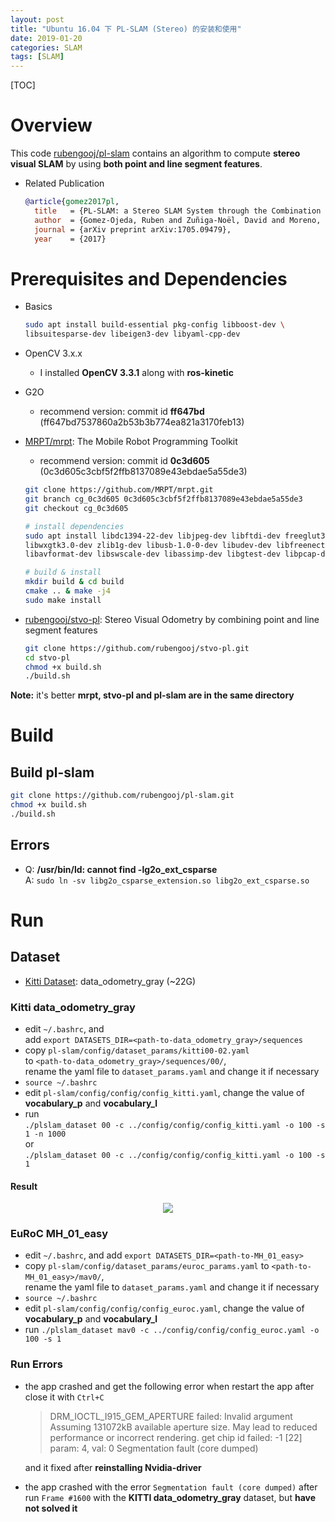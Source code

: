 ```yaml
---
layout: post
title: "Ubuntu 16.04 下 PL-SLAM (Stereo) 的安装和使用"
date: 2019-01-20
categories: SLAM
tags: [SLAM]
---
```


[TOC]

# Overview

This code [rubengooj/pl-slam](https://github.com/rubengooj/pl-slam) contains an algorithm to compute **stereo visual SLAM** by using **both point and line segment features**.

* Related Publication

  ```bibtex
  @article{gomez2017pl,
    title   = {PL-SLAM: a Stereo SLAM System through the Combination of Points and Line Segments},
    author  = {Gomez-Ojeda, Ruben and Zuñiga-Noël, David and Moreno, Francisco-Angel and Scaramuzza, Davide and Gonzalez-Jimenez, Javier},
    journal = {arXiv preprint arXiv:1705.09479},
    year    = {2017}
  ```

# Prerequisites and Dependencies

* Basics

  ```sh
  sudo apt install build-essential pkg-config libboost-dev \
  libsuitesparse-dev libeigen3-dev libyaml-cpp-dev
  ```

* OpenCV 3.x.x
  - I installed **OpenCV 3.3.1** along with **ros-kinetic**

* G2O
  - recommend version: commit id **ff647bd** (ff647bd7537860a2b53b3b774ea821a3170feb13)

* [MRPT/mrpt](https://github.com/MRPT/mrpt): The Mobile Robot Programming Toolkit
  - recommend version: commit id **0c3d605** (0c3d605c3cbf5f2ffb8137089e43ebdae5a55de3)

  ```sh
  git clone https://github.com/MRPT/mrpt.git
  git branch cg_0c3d605 0c3d605c3cbf5f2ffb8137089e43ebdae5a55de3
  git checkout cg_0c3d605

  # install dependencies
  sudo apt install libdc1394-22-dev libjpeg-dev libftdi-dev freeglut3-dev \
  libwxgtk3.0-dev zlib1g-dev libusb-1.0-0-dev libudev-dev libfreenect-dev \
  libavformat-dev libswscale-dev libassimp-dev libgtest-dev libpcap-dev

  # build & install
  mkdir build & cd build
  cmake .. & make -j4
  sudo make install
  ```

* [rubengooj/stvo-pl](https://github.com/rubengooj/stvo-pl): Stereo Visual Odometry by combining point and line segment features

  ```sh
  git clone https://github.com/rubengooj/stvo-pl.git
  cd stvo-pl
  chmod +x build.sh
  ./build.sh
  ```

**Note:** it's better **mrpt, stvo-pl and pl-slam are in the same directory**


# Build

## Build pl-slam

```sh
git clone https://github.com/rubengooj/pl-slam.git
chmod +x build.sh
./build.sh
```

## Errors

* Q: **/usr/bin/ld: cannot find -lg2o_ext_csparse**  
  A: `sudo ln -sv libg2o_csparse_extension.so libg2o_ext_csparse.so`


# Run

## Dataset

* [Kitti Dataset](http://www.cvlibs.net/datasets/kitti/eval_odometry.php): data_odometry_gray (~22G)

### Kitti data_odometry_gray

* edit `~/.bashrc`, and  
  add `export DATASETS_DIR=<path-to-data_odometry_gray>/sequences`
* copy `pl-slam/config/dataset_params/kitti00-02.yaml`  
  to `<path-to-data_odometry_gray>/sequences/00/`,  
  rename the yaml file to `dataset_params.yaml` and change it if necessary
* `source ~/.bashrc`
* edit `pl-slam/config/config/config_kitti.yaml`, change the value of **vocabulary_p** and **vocabulary_l**
* run  
  `./plslam_dataset 00 -c ../config/config/config_kitti.yaml -o 100 -s 1 -n 1000`  
  or  
  `./plslam_dataset 00 -c ../config/config/config_kitti.yaml -o 100 -s 1`

#### Result

<div align=center>
  <img src="../images/pl_slam/pl_slam_3dscene.png">
</div>


### EuRoC MH_01_easy

* edit `~/.bashrc`, and add `export DATASETS_DIR=<path-to-MH_01_easy>`
* copy `pl-slam/config/dataset_params/euroc_params.yaml` to `<path-to-MH_01_easy>/mav0/`,  
  rename the yaml file to `dataset_params.yaml`  and change it if necessary
* `source ~/.bashrc`
* edit `pl-slam/config/config/config_euroc.yaml`, change the value of **vocabulary_p** and **vocabulary_l**
* run `./plslam_dataset mav0 -c ../config/config/config_euroc.yaml -o 100 -s 1`

### Run Errors

* the app crashed and get the following error when restart the app after close it with `Ctrl+C`

  > DRM_IOCTL_I915_GEM_APERTURE failed: Invalid argument
  Assuming 131072kB available aperture size.
  May lead to reduced performance or incorrect rendering.
  get chip id failed: -1 [22]
  param: 4, val: 0
  Segmentation fault (core dumped)

  and it fixed after **reinstalling Nvidia-driver**

* the app crashed with the error `Segmentation fault (core dumped)` after run `Frame #1600` with the **KITTI data_odometry_gray** dataset, but **have not solved it**
